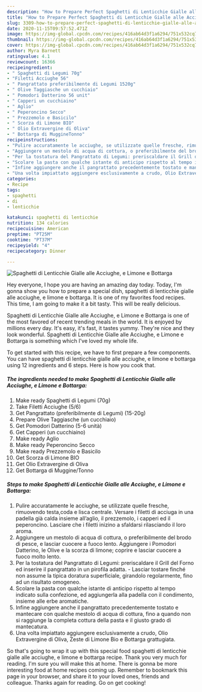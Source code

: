 ```yaml
---
description: "How to Prepare Perfect Spaghetti di Lenticchie Gialle alle Acciughe, e Limone e Bottarga"
title: "How to Prepare Perfect Spaghetti di Lenticchie Gialle alle Acciughe, e Limone e Bottarga"
slug: 3309-how-to-prepare-perfect-spaghetti-di-lenticchie-gialle-alle-acciughe-e-limone-e-bottarga
date: 2020-11-15T09:57:52.471Z
image: https://img-global.cpcdn.com/recipes/416ab64d3f1a6294/751x532cq70/spaghetti-di-lenticchie-gialle-alle-acciughe-e-limone-e-bottarga-recipe-main-photo.jpg
thumbnail: https://img-global.cpcdn.com/recipes/416ab64d3f1a6294/751x532cq70/spaghetti-di-lenticchie-gialle-alle-acciughe-e-limone-e-bottarga-recipe-main-photo.jpg
cover: https://img-global.cpcdn.com/recipes/416ab64d3f1a6294/751x532cq70/spaghetti-di-lenticchie-gialle-alle-acciughe-e-limone-e-bottarga-recipe-main-photo.jpg
author: Myra Barnett
ratingvalue: 4.1
reviewcount: 16366
recipeingredient:
- " Spaghetti di Legumi 70g"
- "Filetti Acciughe 56"
- " Pangrattato preferibilmente di Legumi 1520g"
- " Olive Taggiasche un cucchiaio"
- " Pomodori Datterino 56 unit"
- " Capperi un cucchiaino"
- " Aglio"
- " Peperoncino Secco"
- " Prezzemolo e Basicilo"
- " Scorza di Limone BIO"
- " Olio Extravergine di Oliva"
- " Bottarga di MuggineTonno"
recipeinstructions:
- "Pulire accuratamente le acciughe, se utilizzate quelle fresche, rimuovendo testa,coda e lisca centrale. Versare i filetti di acciuga in una padella già calda insieme all’aglio, il prezzemolo, i capperi ed il peperoncino. Lasciare che i filetti inizino a sfaldarsi rilasciando il loro aroma."
- "Aggiungere un mestolo di acqua di cottura, o preferibilmente del brodo di pesce, e lasciar cuocere a fuoco lento. Aggiungere i Pomodori Datterino, le Olive e la scorza di limone; coprire e lasciar cuocere a fuoco molto lento."
- "Per la tostatura del Pangrattato di Legumi: preriscaldare il Grill del Forno ed inserire il pangrattato in un pirofila adatta. Lasciar tostare finché non assume la tipica doratura superficiale, girandolo regolarmente, fino ad un risultato omogeneo."
- "Scolare la pasta con qualche istante di anticipo rispetto al tempo indicato sulla confezione, ed aggiungerla alla padella con il condimento, insieme alle erbe aromatiche."
- "Infine aggiungere anche il pangrattato precedentemente tostato e mantecare con qualche mestolo di acqua di cottura, fino a quando non si raggiunge la completa cottura della pasta e il giusto grado di mantecatura."
- "Una volta impiattato aggiungere esclusivamente a crudo, Olio Extravergine di Oliva, Zeste di Limone Bio e Bottarga grattugiata."
categories:
- Recipe
tags:
- spaghetti
- di
- lenticchie

katakunci: spaghetti di lenticchie 
nutrition: 134 calories
recipecuisine: American
preptime: "PT25M"
cooktime: "PT37M"
recipeyield: "4"
recipecategory: Dinner

---
```



![Spaghetti di Lenticchie Gialle alle Acciughe, e Limone e Bottarga](https://img-global.cpcdn.com/recipes/416ab64d3f1a6294/751x532cq70/spaghetti-di-lenticchie-gialle-alle-acciughe-e-limone-e-bottarga-recipe-main-photo.jpg)

Hey everyone, I hope you are having an amazing day today. Today, I'm gonna show you how to prepare a special dish, spaghetti di lenticchie gialle alle acciughe, e limone e bottarga. It is one of my favorites food recipes. This time, I am going to make it a bit tasty. This will be really delicious.

Spaghetti di Lenticchie Gialle alle Acciughe, e Limone e Bottarga is one of the most favored of recent trending meals in the world. It is enjoyed by millions every day. It's easy, it's fast, it tastes yummy. They're nice and they look wonderful. Spaghetti di Lenticchie Gialle alle Acciughe, e Limone e Bottarga is something which I've loved my whole life.




To get started with this recipe, we have to first prepare a few components. You can have spaghetti di lenticchie gialle alle acciughe, e limone e bottarga using 12 ingredients and 6 steps. Here is how you cook that.

<!--inarticleads1-->

##### The ingredients needed to make Spaghetti di Lenticchie Gialle alle Acciughe, e Limone e Bottarga:

1. Make ready  Spaghetti di Legumi (70g)
1. Take Filetti Acciughe (5/6)
1. Get  Pangrattato (preferibilmente di Legumi) (15-20g)
1. Prepare  Olive Taggiasche (un cucchiaio)
1. Get  Pomodori Datterino (5-6 unità)
1. Get  Capperi (un cucchiaino)
1. Make ready  Aglio
1. Make ready  Peperoncino Secco
1. Make ready  Prezzemolo e Basicilo
1. Get  Scorza di Limone BIO
1. Get  Olio Extravergine di Oliva
1. Get  Bottarga di Muggine/Tonno




<!--inarticleads2-->

##### Steps to make Spaghetti di Lenticchie Gialle alle Acciughe, e Limone e Bottarga:

1. Pulire accuratamente le acciughe, se utilizzate quelle fresche, rimuovendo testa,coda e lisca centrale. Versare i filetti di acciuga in una padella già calda insieme all’aglio, il prezzemolo, i capperi ed il peperoncino. Lasciare che i filetti inizino a sfaldarsi rilasciando il loro aroma.
1. Aggiungere un mestolo di acqua di cottura, o preferibilmente del brodo di pesce, e lasciar cuocere a fuoco lento. Aggiungere i Pomodori Datterino, le Olive e la scorza di limone; coprire e lasciar cuocere a fuoco molto lento.
1. Per la tostatura del Pangrattato di Legumi: preriscaldare il Grill del Forno ed inserire il pangrattato in un pirofila adatta. - Lasciar tostare finché non assume la tipica doratura superficiale, girandolo regolarmente, fino ad un risultato omogeneo.
1. Scolare la pasta con qualche istante di anticipo rispetto al tempo indicato sulla confezione, ed aggiungerla alla padella con il condimento, insieme alle erbe aromatiche.
1. Infine aggiungere anche il pangrattato precedentemente tostato e mantecare con qualche mestolo di acqua di cottura, fino a quando non si raggiunge la completa cottura della pasta e il giusto grado di mantecatura.
1. Una volta impiattato aggiungere esclusivamente a crudo, Olio Extravergine di Oliva, Zeste di Limone Bio e Bottarga grattugiata.




So that's going to wrap it up with this special food spaghetti di lenticchie gialle alle acciughe, e limone e bottarga recipe. Thank you very much for reading. I'm sure you will make this at home. There is gonna be more interesting food at home recipes coming up. Remember to bookmark this page in your browser, and share it to your loved ones, friends and colleague. Thanks again for reading. Go on get cooking!
